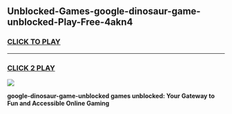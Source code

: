 
## Unblocked-Games-google-dinosaur-game-unblocked-Play-Free-4akn4
<h3>
<a href="https://premium76.site?title=google-dinosaur-game-unblocked&ref=18A1">CLICK TO PLAY</a></h3>
<hr>

<h3>
<a href="https://premium76.site?title=google-dinosaur-game-unblocked&ref=18A1">CLICK 2 PLAY</a>
  
</h3>

<a href="https://premium76.site?title=google-dinosaur-game-unblocked&ref=18A1"><img src="https://clearcache.store/games.png"></a>


**google-dinosaur-game-unblocked games unblocked: Your Gateway to Fun and Accessible Online Gaming**
